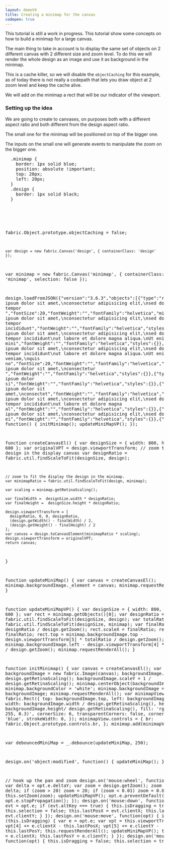 ```yaml
---
layout: demoV4
title: Creating a minimap for the canvas
codepen: true
---
```

This tutorial is still a work in progress.
This tutorial show some concepts on how to build a minimap for a large canvas.

The main thing to take in account is to display the same set of objects on 2 different canvas with 2 different size and zoom level. To do this we will render the whole design as an image and use it as background in the minimap.

This is a cache killer, so we will disable the `objectCaching` for this example, as of today there is not really a codepath that lets you draw object at 2 zoom level and keep the cache alive.

We will add on the minimap a rect that will be our indicator of the viewport.

### Setting up the idea

We are going to create to canvases, on purposes both with a different aspect ratio and both different from the design aspect ratio.

The small one for the minimap will be positioned on top of the bigger one.

The inputs on the small one will generate events to manipulate the zoom on the bigger one.

<div
  class="codepen-later"
  data-editable="true"
  data-height="500"
  data-default-tab="js,result"
  data-prefill='{
    "scripts": ["https://unpkg.com/fabric@4.0.0-beta.12/dist/fabric.js", "https://cdnjs.cloudflare.com/ajax/libs/lodash.js/4.17.15/lodash.js"]
  }'
>
<pre data-lang="css" data-options-autoprefixer="true">
  .minimap {
  	border: 1px solid blue;
    position: absolute !important;
    top: 20px;
    left: 20px;
  }
  .design {
    border: 1px solid black;
  }
</pre>
<pre data-lang="html">
  <canvas id="design" width="500" height="400" ></canvas>
  <canvas id="minimap" width="130" height="130" style="position: absolute; top: 10px; left: 10px;"></canvas>
</pre>
<pre data-lang="js">

  fabric.Object.prototype.objectCaching = false;

	var design = new fabric.Canvas('design', { containerClass: 'design' });
  var minimap = new fabric.Canvas('minimap',  { containerClass: 'minimap', selection: false });

  design.loadFromJSON({"version":"3.6.3","objects":[{"type":"rect","version":"3.6.3","left":513,"top":160,"width":50,"height":50,"fill":"#8d476b","opacity":0.8},{"type":"circle","version":"3.6.3","left":174,"top":166,"width":100,"height":100,"fill":"#383881","opacity":0.8,"radius":50,"startAngle":0,"endAngle":6.283185307179586},{"type":"triangle","version":"3.6.3","left":330,"top":242,"width":50,"height":50,"fill":"#c8eff0","opacity":0.8},{"type":"line","version":"3.6.3","left":328,"top":300,"width":150,"height":100,"stroke":"#98d727","x1":-75,"x2":75,"y1":-50,"y2":50},{"type":"polygon","version":"3.6.3","left":44,"top":257,"width":385,"height":245,"fill":"#6aefb4","points":[{"x":185,"y":0},{"x":250,"y":100},{"x":385,"y":170},{"x":0,"y":245}]},{"type":"textbox","version":"3.6.3","left":254,"top":195,"width":300,"height":75.03,"fill":"#049c82","angle":-9,"text":"Lorem ipsum dolor sit amet,\nconsectetur adipisicing elit,\nsed do eiusmod tempor ","fontSize":20,"fontWeight":"","fontFamily":"helvetica","minWidth":20,"splitByGrapheme":false,"styles":{}},{"type":"i-text","version":"3.6.3","left":348,"top":326,"width":598.13,"height":150.06,"fill":"#d15803","scaleX":0.5,"scaleY":0.5,"angle":3,"text":"Lorem ipsum dolor sit amet,\nconsectetur adipisicing elit,\nsed do eiusmod tempor incididunt","fontWeight":"","fontFamily":"helvetica","styles":{}},{"type":"text","version":"3.6.3","left":32,"top":438,"width":598.13,"height":254.93,"fill":"#69c5c5","scaleX":0.5,"scaleY":0.5,"angle":4,"text":"Lorem ipsum dolor sit amet,\nconsectetur adipisicing elit,\nsed do eiusmod tempor incididunt\nut labore et dolore magna aliqua.\nUt enim ad mini","fontWeight":"","fontFamily":"helvetica","styles":{}},{"type":"rect","version":"3.6.3","left":175,"top":105,"width":50,"height":50,"fill":"#761c05","opacity":0.8},{"type":"circle","version":"3.6.3","left":187,"top":6,"width":100,"height":100,"fill":"#360560","opacity":0.8,"radius":50,"startAngle":0,"endAngle":6.283185307179586},{"type":"triangle","version":"3.6.3","left":284,"top":390,"width":50,"height":50,"fill":"#fe047d","opacity":0.8},{"type":"line","version":"3.6.3","left":290,"top":434,"width":150,"height":100,"stroke":"#ad7cee","x1":-75,"x2":75,"y1":-50,"y2":50},{"type":"polygon","version":"3.6.3","left":20,"top":249,"width":385,"height":245,"fill":"#3a41a7","scaleX":0.55,"scaleY":0.55,"points":[{"x":185,"y":0},{"x":250,"y":100},{"x":385,"y":170},{"x":0,"y":245}]},{"type":"textbox","version":"3.6.3","left":269,"top":27,"width":300,"height":153.68,"fill":"#e19e54","angle":-1,"text":"Lorem ipsum dolor sit amet,\nconsectetur adipisicing elit,\nsed do eiusmod tempor incididunt\nut labore et dolore magna aliqua.\nUt enim ad minim veniam,\nquis no","fontSize":20,"fontWeight":"","fontFamily":"helvetica","minWidth":20,"splitByGrapheme":false,"styles":{}},{"type":"i-text","version":"3.6.3","left":391,"top":296,"width":493.52,"height":97.63,"fill":"#d63098","scaleX":0.5,"scaleY":0.5,"angle":-10,"text":"Lorem ipsum dolor sit amet,\nconsectetur ","fontWeight":"","fontFamily":"helvetica","styles":{}},{"type":"text","version":"3.6.3","left":330,"top":544,"width":371.25,"height":45.2,"fill":"#4d690c","scaleX":0.5,"scaleY":0.5,"angle":5,"text":"Lorem ipsum dolor si","fontWeight":"","fontFamily":"helvetica","styles":{}},{"type":"rect","version":"3.6.3","left":100,"top":66,"width":50,"height":50,"fill":"#1b39bb","opacity":0.8},{"type":"circle","version":"3.6.3","left":266,"top":98,"width":100,"height":100,"fill":"#4f8af4","opacity":0.8,"radius":50,"startAngle":0,"endAngle":6.283185307179586},{"type":"triangle","version":"3.6.3","left":119,"top":152,"width":50,"height":50,"fill":"#6d16e6","opacity":0.8},{"type":"text","version":"3.6.3","left":365,"top":237,"width":493.52,"height":97.63,"fill":"#44c459","scaleX":0.5,"scaleY":0.5,"angle":-2,"text":"Lorem ipsum dolor sit amet,\nconsectet","fontWeight":"","fontFamily":"helvetica","styles":{}},{"type":"i-text","version":"3.6.3","left":220.87,"top":288.28,"width":598.13,"height":202.5,"fill":"#42cf3f","scaleX":0.5,"scaleY":0.5,"angle":12.72,"text":"Lorem ipsum dolor sit amet,\nconsectetur adipisicing elit,\nsed do eiusmod tempor incididunt\nut labore et dolore magna al","fontWeight":"","fontFamily":"helvetica","styles":{}},{"type":"circle","version":"3.6.3","left":0,"top":127,"width":100,"height":100,"fill":"#9e4b3c","opacity":0.8,"radius":50,"startAngle":0,"endAngle":6.283185307179586},{"type":"rect","version":"3.6.3","left":530,"top":16,"width":50,"height":50,"fill":"#a209e7","opacity":0.8},{"type":"triangle","version":"3.6.3","left":88,"top":211,"width":50,"height":50,"fill":"#20286e","opacity":0.8},{"type":"line","version":"3.6.3","left":27,"top":237,"width":150,"height":100,"stroke":"#5e9fb3","x1":-75,"x2":75,"y1":-50,"y2":50},{"type":"circle","version":"3.6.3","left":371,"top":447,"width":100,"height":100,"fill":"#5ec5ba","opacity":0.8,"radius":50,"startAngle":0,"endAngle":6.283185307179586},{"type":"i-text","version":"3.6.3","left":376,"top":444,"width":493.52,"height":150.06,"fill":"#ecb2cc","scaleX":0.5,"scaleY":0.5,"angle":-1,"text":"Lorem ipsum dolor sit amet,\nconsectetur adipisicing elit,\nsed do ei","fontWeight":"","fontFamily":"helvetica","styles":{}},{"type":"rect","version":"3.6.3","left":492,"top":505,"width":50,"height":50,"fill":"#9fa139","opacity":0.8},{"type":"triangle","version":"3.6.3","left":559,"top":527,"width":50,"height":50,"fill":"#d5eb95","opacity":0.8},{"type":"triangle","version":"3.6.3","left":566,"top":90,"width":50,"height":50,"fill":"#d3d188","opacity":0.8},{"type":"polygon","version":"3.6.3","left":834.66,"top":241.24,"width":385,"height":245,"fill":"#9580bf","scaleX":0.68,"scaleY":0.68,"angle":140,"points":[{"x":185,"y":0},{"x":250,"y":100},{"x":385,"y":170},{"x":0,"y":245}]},{"type":"rect","version":"3.6.3","left":643,"top":16,"width":50,"height":50,"fill":"#c1b138","scaleX":2.64,"scaleY":2.64,"opacity":0.8},{"type":"text","version":"3.6.3","left":389,"top":360,"width":22.25,"height":45.2,"fill":"#d6a02d","scaleX":0.5,"scaleY":0.5,"text":"L","fontWeight":"","fontFamily":"helvetica","styles":{}},{"type":"triangle","version":"3.6.3","left":625,"top":350,"width":50,"height":50,"fill":"#908f9f","opacity":0.8},{"type":"circle","version":"3.6.3","left":603,"top":454,"width":100,"height":100,"fill":"#578b25","opacity":0.8,"radius":50,"startAngle":0,"endAngle":6.283185307179586},{"type":"circle","version":"3.6.3","left":681,"top":388,"width":100,"height":100,"fill":"#990621","opacity":0.8,"radius":50,"startAngle":0,"endAngle":6.283185307179586},{"type":"circle","version":"3.6.3","left":676,"top":491,"width":100,"height":100,"fill":"#c2d944","opacity":0.8,"radius":50,"startAngle":0,"endAngle":6.283185307179586},{"type":"circle","version":"3.6.3","left":644,"top":53,"width":100,"height":100,"fill":"#c1532e","opacity":0.8,"radius":50,"startAngle":0,"endAngle":6.283185307179586},{"type":"triangle","version":"3.6.3","left":601,"top":434,"width":50,"height":50,"fill":"#54cd04","opacity":0.8},{"type":"line","version":"3.6.3","left":435,"top":198,"width":150,"height":100,"stroke":"#d08d13","x1":-75,"x2":75,"y1":-50,"y2":50},{"type":"rect","version":"3.6.3","left":101,"top":12,"width":50,"height":50,"fill":"#7a7d9c","opacity":0.8},{"type":"rect","version":"3.6.3","left":14,"top":7,"width":50,"height":50,"fill":"#16c0ef","opacity":0.8},{"type":"rect","version":"3.6.3","left":22,"top":74.17,"width":50,"height":50,"fill":"#8a4cde","angle":355.3,"opacity":0.8}]}, function() {
      initMinimap();
      updateMiniMapVP();
    });

  function createCanvasEl() {
    var designSize = { width: 800, height: 600 };
    var originalVPT = design.viewportTransform;
    // zoom to fit the design in the display canvas
    var designRatio = fabric.util.findScaleToFit(designSize, design);

    // zoom to fit the display the design in the minimap.
    var minimapRatio = fabric.util.findScaleToFit(design, minimap);

    var scaling = minimap.getRetinaScaling();

    var finalWidth =  designSize.width * designRatio;
    var finalHeight =  designSize.height * designRatio;

    design.viewportTransform = [
      designRatio, 0, 0, designRatio,
      (design.getWidth() - finalWidth) / 2,
      (design.getHeight() - finalHeight) / 2
    ];
    var canvas = design.toCanvasElement(minimapRatio * scaling);
    design.viewportTransform = originalVPT;
    return canvas;
  }

  function updateMiniMap() {
    var canvas = createCanvasEl();
    minimap.backgroundImage._element = canvas;
    minimap.requestRenderAll();
  }

  function updateMiniMapVP() {
    var designSize = { width: 800, height: 600 };
    var rect = minimap.getObjects()[0];
    var designRatio = fabric.util.findScaleToFit(designSize, design);
    var totalRatio = fabric.util.findScaleToFit(designSize, minimap);
    var finalRatio = designRatio / design.getZoom();
    rect.scaleX = finalRatio;
    rect.scaleY = finalRatio;
    rect.top = minimap.backgroundImage.top - design.viewportTransform[5] * totalRatio / design.getZoom();
    rect.left = minimap.backgroundImage.left - design.viewportTransform[4] * totalRatio / design.getZoom();
    minimap.requestRenderAll();
  }

  function initMinimap() {
    var canvas = createCanvasEl();
    var backgroundImage = new fabric.Image(canvas);
    backgroundImage.scaleX = 1 / design.getRetinaScaling();
    backgroundImage.scaleY = 1 / design.getRetinaScaling();
    minimap.centerObject(backgroundImage);
    minimap.backgroundColor = 'white';
    minimap.backgroundImage = backgroundImage;
    minimap.requestRenderAll();
    var minimapView = new fabric.Rect({
      top: backgroundImage.top,
      left: backgroundImage.left,
      width: backgroundImage.width / design.getRetinaScaling(),
      height: backgroundImage.height/ design.getRetinaScaling(),
      fill: 'rgba(0, 0, 255, 0.3)',
      cornerSize: 6,
      transparentCorners: false,
      cornerColor: 'blue',
      strokeWidth: 0,
    });
    minimapView.controls = {
      br: fabric.Object.prototype.controls.br,
    };
    minimap.add(minimapView);
  }

  var debouncedMiniMap = _.debounce(updateMiniMap, 250);

  design.on('object:modified', function() {
    updateMiniMap();
  })

// hook up the pan and zoom
  design.on('mouse:wheel', function(opt) {
    var delta = opt.e.deltaY;
    var zoom = design.getZoom();
    zoom *= 0.999 ** delta;
    if (zoom > 20) zoom = 20;
    if (zoom < 0.01) zoom = 0.01;
    this.setZoom(zoom);
    updateMiniMapVP();
    opt.e.preventDefault();
    opt.e.stopPropagation();
  });
  design.on('mouse:down', function(opt) {
    var evt = opt.e;
    if (evt.altKey === true) {
      this.isDragging = true;
      this.selection = false;
      this.lastPosX = evt.clientX;
      this.lastPosY = evt.clientY;
    }
  });
  design.on('mouse:move', function(opt) {
    if (this.isDragging) {
      var e = opt.e;
      var vpt = this.viewportTransform;
      vpt[4] += e.clientX - this.lastPosX;
      vpt[5] += e.clientY - this.lastPosY;
      this.requestRenderAll();
      updateMiniMapVP();
      this.lastPosX = e.clientX;
      this.lastPosY = e.clientY;
    }
  });
  design.on('mouse:up', function(opt) {
    this.isDragging = false;
    this.selection = true;
  });
</pre>
</div>
